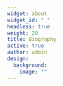 ```yaml
---
widget: about
widget_id: " "
headless: true
weight: 20
title: Biography
active: true
author: admin
design:
  background:
    image: ""
---
```

